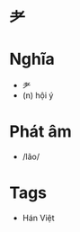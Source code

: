 # 耂

# Nghĩa
* 耂
* (n) hội ý

# Phát âm
* /lão/

# Tags
* Hán Việt

<script>window.HANZI_FIELD='耂';</script>
